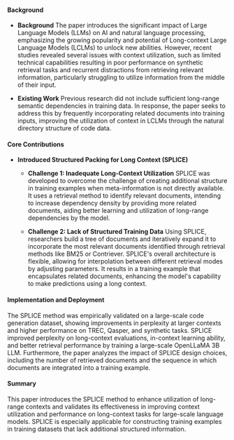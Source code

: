 #### Background
- **Background**
The paper introduces the significant impact of Large Language Models (LLMs) on AI and natural language processing, emphasizing the growing popularity and potential of Long-context Large Language Models (LCLMs) to unlock new abilities. However, recent studies revealed several issues with context utilization, such as limited technical capabilities resulting in poor performance on synthetic retrieval tasks and recurrent distractions from retrieving relevant information, particularly struggling to utilize information from the middle of their input.

- **Existing Work**
Previous research did not include sufficient long-range semantic dependencies in training data. In response, the paper seeks to address this by frequently incorporating related documents into training inputs, improving the utilization of context in LCLMs through the natural directory structure of code data.

#### Core Contributions
- **Introduced Structured Packing for Long Context (SPLICE)**
  - **Challenge 1: Inadequate Long-Context Utilization**
      SPLICE was developed to overcome the challenge of creating additional structure in training examples when meta-information is not directly available. It uses a retrieval method to identify relevant documents, intending to increase dependency density by providing more related documents, aiding better learning and utilization of long-range dependencies by the model.

  - **Challenge 2: Lack of Structured Training Data**
      Using SPLICE, researchers build a tree of documents and iteratively expand it to incorporate the most relevant documents identified through retrieval methods like BM25 or Contriever. SPLICE's overall architecture is flexible, allowing for interpolation between different retrieval modes by adjusting parameters. It results in a training example that encapsulates related documents, enhancing the model's capability to make predictions using a long context.

#### Implementation and Deployment
The SPLICE method was empirically validated on a large-scale code generation dataset, showing improvements in perplexity at larger contexts and higher performance on TREC, Qasper, and synthetic tasks. SPLICE improved perplexity on long-context evaluations, in-context learning ability, and better retrieval performance by training a large-scale OpenLLaMA 3B LLM. Furthermore, the paper analyzes the impact of SPLICE design choices, including the number of retrieved documents and the sequence in which documents are integrated into a training example.

#### Summary
This paper introduces the SPLICE method to enhance utilization of long-range contexts and validates its effectiveness in improving context utilization and performance on long-context tasks for large-scale language models. SPLICE is especially applicable for constructing training examples in training datasets that lack additional structured information.
